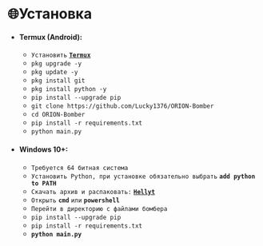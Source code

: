 # 🌐Установка
+ #### **Termux (Android):**
  + `Установить` [**`Termux`**](https://t.me/orion_bomber/5)
  + `pkg upgrade -y`
  + `pkg update -y`
  + `pkg install git`
  + `pkg install python -y`
  + `pip install --upgrade pip`
  + `git clone https://github.com/Lucky1376/ORION-Bomber`
  + `cd ORION-Bomber`
  + `pip install -r requirements.txt`
  + `python main.py`

+ #### **Windows 10+:**
  + `Требуется 64 битная система`
  + `Установить Python, при установке обязательно выбрать` **`add python to PATH`**
  + `Скачать архив и распаковать:` [**`Hellyt`**](https://github.com/hyperllo/hellyt)
  + `Открыть` **`cmd`** `или` **`powershell`**
  + `Перейти в директорию с файлами бомбера`
  + `pip install --upgrade pip`
  + `pip install -r requirements.txt`
  + **`python main.py`**
